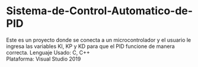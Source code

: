 # Sistema-de-Control-Automatico-de-PID
Este es un proyecto donde se conecta a un microcontrolador y el usuario le ingresa las variables KI, KP y KD para que el PID funcione de manera correcta. 
Lenguaje Usado: C, C++  
Plataforma: Visual Studio 2019
